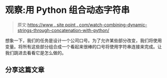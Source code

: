 # 观察:用 Python 组合动态字符串

> 原文:[https://www . site point . com/watch-combining-dynamic-strings-through-concatenation-with-python/](https://www.sitepoint.com/watch-combining-dynamic-strings-through-concatenation-with-python/)

想象一下，我们的任务是设计一个公司口号。为了允许某些部分改变，我们将使用变量。将所有这些部分组合成一个看起来很棒的口号将使用字符串连接来完成。让我们跳进去看看它是怎么做的。

## 分享这篇文章